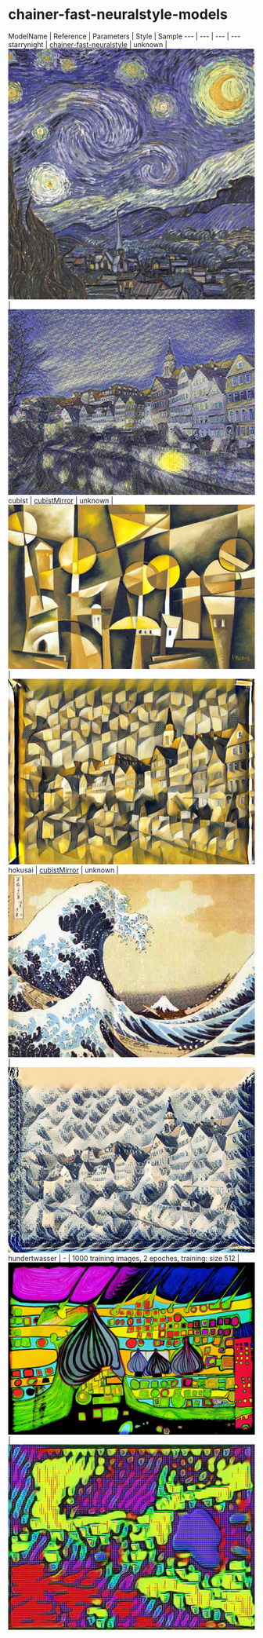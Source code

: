 # chainer-fast-neuralstyle-models

ModelName | Reference | Parameters | Style | Sample
--- | --- | --- | ---
starrynight | [chainer-fast-neuralstyle](https://github.com/yusuketomoto/chainer-fast-neuralstyle) | unknown |![starrynight](images/starrynight-style.jpg) | ![starrynight](images/starrynight.jpg)
cubist | [cubistMirror](https://github.com/genekogan/CubistMirror/) | unknown |![cubist](images/cubist-style.jpg?raw=true) |![cubist](images/cubist.jpg?raw=true)
hokusai | [cubistMirror](https://github.com/genekogan/CubistMirror/) | unknown | ![hokusai](images/hokusai-style.jpg?raw=true)| ![hokusai](images/hokusai.jpg?raw=true)
hundertwasser | - | 1000 training images, 2 epoches, training: size 512  | ![hokusai](images/hundertwasser-style.jpg?raw=true)| ![hokusai](images/hundertwasser.jpg?raw=true)
